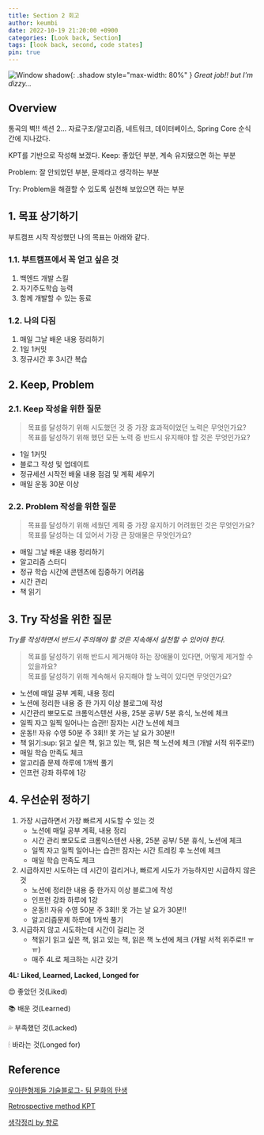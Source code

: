 ```yaml
---
title: Section 2 회고
author: keumbi
date: 2022-10-19 21:20:00 +0900
categories: [Look back, Section]
tags: [look back, second, code states]
pin: true
---
```


![Window shadow](https://media3.giphy.com/media/APH2yVA1J0EWA/giphy.gif){: .shadow style="max-width: 80%" }
_Great job!! but I'm dizzy..._

## Overview
통곡의 벽!! 섹션 2... 자료구조/알고리즘, 네트워크, 데이터베이스, Spring Core 순식간에 지나갔다.

KPT를 기반으로 작성해 보겠다.
Keep: 좋았던 부분, 계속 유지됐으면 하는 부분

Problem: 잘 안되었던 부분, 문제라고 생각하는 부분

Try: Problem을 해결할 수 있도록 실천해 보았으면 하는 부분

## 1. 목표 상기하기
부트캠프 시작 작성했던 나의 목표는 아래와 같다.
### 1.1. 부트캠프에서 꼭 얻고 싶은 것

1. 백엔드 개발 스킬
2. 자기주도학습 능력
3. 함께 개발할 수 있는 동료

### 1.2. 나의 다짐

1. 매일 그날 배운 내용 정리하기
2. 1일 1커밋
3. 정규시간 후 3시간 복습

## 2. Keep, Problem
### 2.1. Keep 작성을 위한 질문
>목표를 달성하기 위해 시도했던 것 중 가장 효과적이었던 노력은 무엇인가요?<br>
>목표를 달성하기 위해 했던 모든 노력 중 반드시 유지해야 할 것은 무엇인가요?

* 1일 1커밋
* 블로그 작성 및 업데이트
* 정규세션 시작전 배울 내용 점검 및 계획 세우기
* 매일 운동 30분 이상

### 2.2. Problem 작성을 위한 질문
>목표를 달성하기 위해 세웠던 계획 중 가장 유지하기 어려웠던 것은 무엇인가요?<br>
>목표를 달성하는 데 있어서 가장 큰 장애물은 무엇인가요?


* 매일 그날 배운 내용 정리하기
* 알고리즘 스터디
* 정규 학습 시간에 콘텐츠에 집중하기 어려움
* 시간 관리
* 책 읽기


## 3. Try 작성을 위한 질문
*Try를 작성하면서 반드시 주의해야 할 것은 지속해서 실천할 수 있어야 한다.*

>목표를 달성하기 위해 반드시 제거해야 하는 장애물이 있다면, 어떻게 제거할 수 있을까요? <br>
>목표를 달성하기 위해 계속해서 유지해야 할 노력이 있다면 무엇인가요?

* 노션에 매일 공부 계획, 내용 정리
* 노션에 정리한 내용 중 한 가지 이상 블로그에 작성
* 시간관리 뽀모도로 크롬익스텐션 사용, 25분 공부/ 5분 휴식, 노션에 체크
* 일찍 자고 일찍 일어나는 습관!! 잠자는 시간 노션에 체크
* 운동!! 자유 수영 50분 주 3회!! 못 가는 날 요가 30분!!
* 책 읽기:sup: 읽고 싶은 책, 읽고 있는 책, 읽은 책 노션에 체크 (개발 서적 위주로!!)
* 매일 학습 만족도 체크
* 알고리즘 문제 하루에 1개씩 풀기
* 인프런 강좌 하루에 1강



## 4. 우선순위 정하기
1. 가장 시급하면서 가장 빠르게 시도할 수 있는 것
   * 노션에 매일 공부 계획, 내용 정리
   * 시간 관리 뽀모도로 크롬익스텐션 사용, 25분 공부/ 5분 휴식, 노션에 체크
   * 일찍 자고 일찍 일어나는 습관!! 잠자는 시간 트레킹 후 노션에 체크
   * 매일 학습 만족도 체크
2. 시급하지만 시도하는 데 시간이 걸리거나, 빠르게 시도가 가능하지만 시급하지 않은 것
   * 노션에 정리한 내용 중 한가지 이상 블로그에 작성
   * 인프런 강좌 하루에 1강
   * 운동!! 자유 수영 50분 주 3회!! 못 가는 날 요가 30분!!
   * 알고리즘문제 하루에 1개씩 풀기
3. 시급하지 않고 시도하는데 시간이 걸리는 것
   * 책읽기 읽고 싶은 책, 읽고 있는 책, 읽은 책 노션에 체크 (개발 서적 위주로!! ㅠㅠ)
   * 매주 4L로 체크하는 시간 갖기


**4L: Liked, Learned, Lacked, Longed for**

😍 좋았던 것(Liked)

📚 배운 것(Learned)

💦 부족했던 것(Lacked)

🕯 바라는 것(Longed for)


## Reference
[우아한형제들 기술블로그- 팀 문화의 탄생](https://techblog.woowahan.com/2677/)

[Retrospective method KPT](https://code-artisan.io/retrospective-method-kpt/)

[생각정리 by 향로](https://jojoldu.tistory.com/302)
